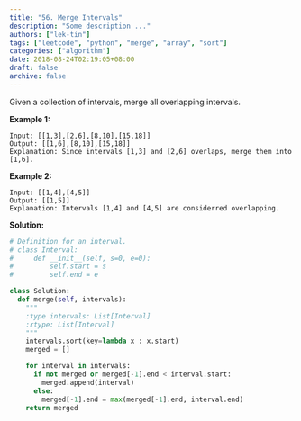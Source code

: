 ```yaml
---
title: "56. Merge Intervals"
description: "Some description ..."
authors: ["lek-tin"]
tags: ["leetcode", "python", "merge", "array", "sort"]
categories: ["algorithm"]
date: 2018-08-24T02:19:05+08:00
draft: false
archive: false
---
```

Given a collection of intervals, merge all overlapping intervals.

**Example 1:**
```
Input: [[1,3],[2,6],[8,10],[15,18]]
Output: [[1,6],[8,10],[15,18]]
Explanation: Since intervals [1,3] and [2,6] overlaps, merge them into [1,6].
```
**Example 2:**
```
Input: [[1,4],[4,5]]
Output: [[1,5]]
Explanation: Intervals [1,4] and [4,5] are considerred overlapping.
```
**Solution:**
```python
# Definition for an interval.
# class Interval:
#     def __init__(self, s=0, e=0):
#         self.start = s
#         self.end = e

class Solution:
  def merge(self, intervals):
    """
    :type intervals: List[Interval]
    :rtype: List[Interval]
    """
    intervals.sort(key=lambda x : x.start)
    merged = []

    for interval in intervals:
      if not merged or merged[-1].end < interval.start:
        merged.append(interval)
      else:
        merged[-1].end = max(merged[-1].end, interval.end)
    return merged
```